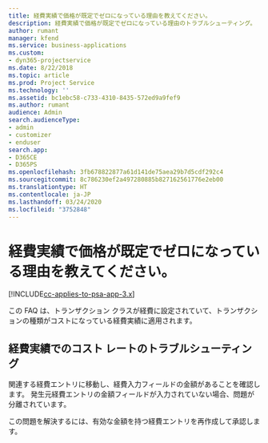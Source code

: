 ```yaml
---
title: 経費実績で価格が既定でゼロになっている理由を教えてください。
description: 経費実績で価格が既定でゼロになっている理由のトラブルシューティング。
author: rumant
manager: kfend
ms.service: business-applications
ms.custom:
- dyn365-projectservice
ms.date: 8/22/2018
ms.topic: article
ms.prod: Project Service
ms.technology: ''
ms.assetid: bc1ebc58-c733-4310-8435-572ed9a9fef9
ms.author: rumant
audience: Admin
search.audienceType:
- admin
- customizer
- enduser
search.app:
- D365CE
- D365PS
ms.openlocfilehash: 3fb678822877a61d141de75aea29b7d5cdf292c4
ms.sourcegitcommit: 8c786230ef2a497280885b827162561776e2eb00
ms.translationtype: HT
ms.contentlocale: ja-JP
ms.lasthandoff: 03/24/2020
ms.locfileid: "3752848"
---
```

# <a name="why-is-the-price-defaulting-to-zero-on-expense-cost-actuals"></a>経費実績で価格が既定でゼロになっている理由を教えてください。

[!INCLUDE[cc-applies-to-psa-app-3.x](../includes/cc-applies-to-psa-app-3x.md)]

この FAQ は、トランザクション クラスが経費に設定されていて、トランザクションの種類がコストになっている経費実績に適用されます。

## <a name="troubleshooting-cost-rates-on-expense-cost-actuals"></a>経費実績でのコスト レートのトラブルシューティング

関連する経費エントリに移動し、経費入力フィールドの金額があることを確認します。 発生元経費エントリの金額フィールドが入力されていない場合、問題が分離されています。
 
この問題を解決するには、有効な金額を持つ経費エントリを再作成して承認します。
